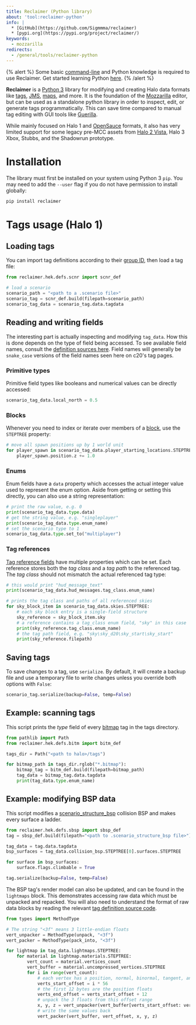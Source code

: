```yaml
---
title: Reclaimer (Python library)
about: 'tool:reclaimer-python'
info: |
  * [GitHub](https://github.com/Sigmmma/reclaimer)
  * [pypi.org](https://pypi.org/project/reclaimer/)
keywords:
  - mozzarilla
redirects:
  - /general/tools/reclaimer-python
---
```

{% alert %}
Some basic [command-line](~) and Python knowledge is required to use Reclaimer.
Get started learning Python [here](https://www.python.org/about/gettingstarted/).
{% /alert %}

**Reclaimer** is a [Python 3][python] library for modifying and creating Halo data formats like [tags](~h1/tags), [JMS](~), [maps](~maps), and more. It is the foundation of the [Mozzarilla](~) editor, but can be used as a standalone python library in order to inspect, edit, or generate tags programmatically. This can save time compared to manual tag editing with GUI tools like [Guerilla](~h1a-guerilla).

While mainly focused on Halo 1 and [OpenSauce](~) formats, it also has very limited support for some legacy pre-MCC assets from [Halo 2 Vista](~h2), Halo 3 Xbox, Stubbs, and the Shadowrun prototype.

# Installation
The library must first be installed on your system using Python 3 `pip`. You may need to add the `--user` flag if you do not have permission to install globally:

```cmd
pip install reclaimer
```

# Tags usage (Halo 1)
## Loading tags
You can import tag definitions according to their [group ID](~h1/tags#group-ids), then load a tag file:
```python
from reclaimer.hek.defs.scnr import scnr_def

# load a scenario
scenario_path = "<path to a .scenario file>"
scenario_tag = scnr_def.build(filepath=scenario_path)
scenario_tag_data = scenario_tag.data.tagdata
```

## Reading and writing fields
The interesting part is actually inspecting and modifying `tag_data`. How this is done depends on the type of field being accessed. To see available field names, consult the [definition sources here][defs]. Field names will generally be `snake_case` versions of the field names seen here on c20's tag pages.

### Primitive types
Primitive field types like booleans and numerical values can be directly accessed:

```python
scenario_tag_data.local_north = 0.5
```

### Blocks
Whenever you need to index or iterate over members of a [block](~h1/tags#blocks), use the `STEPTREE` property:

```python
# move all spawn positions up by 1 world unit
for player_spawn in scenario_tag_data.player_starting_locations.STEPTREE:
    player_spawn.position.z += 1.0
```

### Enums
Enum fields have a `data` property which accesses the actual integer value used to represent the enum option. Aside from getting or setting this directly, you can also use a string representation:

```python
# print the raw value, e.g. 0
print(scenario_tag_data.type.data)
# get the string value, e.g. "singleplayer"
print(scenario_tag_data.type.enum_name)
# set the scenario type to 1
scenario_tag_data.type.set_to("multiplayer")
```
### Tag references
[Tag reference fields](~h1/tags#tag-references-and-paths) have multiple properties which can be set. Each reference stores both the _tag class_ and a _tag path_ to the referenced tag. The _tag class_ should not mismatch the actual referenced tag type:

```python
# this would print "hud_message_text"
print(scenario_tag_data.hud_messages.tag_class.enum_name)

# prints the tag class and paths of all referenced skies
for sky_block_item in scenario_tag_data.skies.STEPTREE:
    # each sky block entry is a single-field structure
    sky_reference = sky_block_item.sky
    # a reference contains a tag_class enum field, "sky" in this case
    print(sky_reference.tag_class.enum_name)
    # the tag path field, e.g. "sky\sky_d20\sky_start\sky_start"
    print(sky_reference.filepath)
```

## Saving tags
To save changes to a tag, use `serialize`. By default, it will create a backup file and use a temporary file to write changes unless you override both options with `False`:

```python
scenario_tag.serialize(backup=False, temp=False)
```

## Example: scanning tags
This script prints the _type_ field of every [bitmap](~h1/tags/bitmap) tag in the tags directory.

```python
from pathlib import Path
from reclaimer.hek.defs.bitm import bitm_def

tags_dir = Path("<path to halo>/tags")

for bitmap_path in tags_dir.rglob("*.bitmap"):
    bitmap_tag = bitm_def.build(filepath=bitmap_path)
    tag_data = bitmap_tag.data.tagdata
    print(tag_data.type.enum_name)
```

## Example: modifying BSP data
This script modifies a [scenario_structure_bsp](~h1/tags/scenario_structure_bsp) collision BSP and makes every surface a ladder.

```python
from reclaimer.hek.defs.sbsp import sbsp_def
tag = sbsp_def.build(filepath="<path to .scenario_structure_bsp file>")

tag_data = tag.data.tagdata
bsp_surfaces = tag_data.collision_bsp.STEPTREE[0].surfaces.STEPTREE

for surface in bsp_surfaces:
    surface.flags.climbable = True

tag.serialize(backup=False, temp=False)
```

The BSP tag's render model can also be updated, and can be found in the `lightmaps` block. This demonstrates accessing raw data which must be unpacked and repacked. You will also need to understand the format of raw data blocks by reading the relevant [tag definition source code][defs].

```python
from types import MethodType

# The string "<3f" means 3 little-endian floats
vert_unpacker = MethodType(unpack, "<3f")
vert_packer = MethodType(pack_into, "<3f")

for lightmap in tag_data.lightmaps.STEPTREE:
    for material in lightmap.materials.STEPTREE:
        vert_count = material.vertices_count
        vert_buffer = material.uncompressed_vertices.STEPTREE
        for i in range(vert_count):
            # each vertex has a position, normal, binormal, tangent, and texture coord (56 bytes total)
            verts_start_offset = i * 56
            # the first 12 bytes are the position floats
            verts_end_offset = verts_start_offset + 12
            # unpack the 3 floats from this offset range
            x, y, z = vert_unpacker(vert_buffer[verts_start_offset: verts_end_offset])
            # write the same values back
            vert_packer(vert_buffer, vert_offset, x, y, z)
```

[defs]: https://github.com/Sigmmma/reclaimer/blob/master/reclaimer/hek/defs/
[python]: https://www.python.org/
